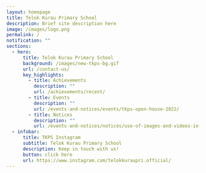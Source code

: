 ```yaml
---
layout: homepage
title: Telok Kurau Primary School
description: Brief site description here
image: /images/logo.png
permalink: /
notification: ""
sections:
  - hero:
      title: Telok Kurau Primary School
      background: /images/new-tkps-bg.gif
      url: /contact-us/
      key_highlights:
        - title: Achievements
          description: ""
          url: /achievements/recent/
        - title: Events
          description: ""
          url: /events-and-notices/events/tkps-open-house-2022/
        - title: Notices
          description: ""
          url: /events-and-notices/notices/use-of-images-and-videos-in-publication/
  - infobar:
      title: TKPS Instagram
      subtitle: Telok Kurau Primary School
      description: Keep in touch with us!
      button: click here
      url: https://www.instagram.com/telokkuraupri.official/
---
```

